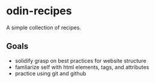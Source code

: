 # odin-recipes

A simple collection of recipes.

## Goals

* solidify grasp on best practices for website structure
* famliarize self with html elements, tags, and attributes
* practice using git and github
